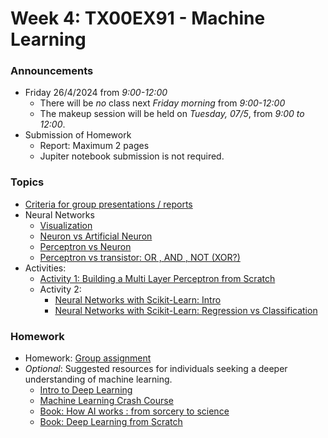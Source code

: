 # Week 4:  TX00EX91 - Machine Learning

### Announcements

- Friday 26/4/2024 from *9:00-12:00*
  - There will be *no* class next *Friday morning* from *9:00-12:00*
  - The makeup session will be held on *Tuesday, 07/5*, from *9:00 to 12:00*.
- Submission of Homework
  - Report: Maximum 2 pages
  - Jupiter notebook submission is not required.

<!-- This change provides ample time to prepare for the group presentations. -->

### Topics

- [Criteria for group presentations / reports](./material/group-project.md)
- Neural Networks
  - [Visualization](https://ml-2024.github.io/nn/)
  - [Neuron vs Artificial Neuron](./material/Neuron.md)
  - [Perceptron vs Neuron](./material/Perceptron1.md)
  - [Perceptron vs transistor: OR , AND , NOT (XOR?)](./material/Perceptron2.md)
- Activities:
  - [Activity 1: Building a Multi Layer Perceptron from Scratch](./material/activity1.ipynb)
  - Activity 2: 
    - [Neural Networks with Scikit-Learn: Intro](./material/activity2a.ipynb)
    - [Neural Networks with Scikit-Learn: Regression vs Classification](./material/activity2b.ipynb)    

### Homework

- Homework: [Group assignment](./material/Homework.md)
- *Optional*: Suggested resources for individuals seeking a deeper understanding of machine learning.
  - [Intro to Deep Learning](https://www.kaggle.com/learn/intro-to-deep-learning)
  - [ Machine Learning Crash Course](https://developers.google.com/machine-learning/crash-course/)
  - [Book: How AI works : from sorcery to science](https://metropolia.finna.fi/Record/3amk.305362?sid=4603189482)
  - [Book: Deep Learning from Scratch](https://metropolia.finna.fi/Record/nelli15.4100000009347178?sid=4603183434)
 
  

